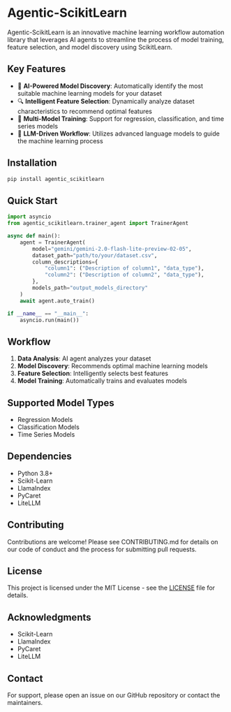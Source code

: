 # Agentic-ScikitLearn

Agentic-ScikitLearn is an innovative machine learning workflow automation library that leverages AI agents to streamline the process of model training, feature selection, and model discovery using ScikitLearn.

## Key Features

- 🤖 **AI-Powered Model Discovery**: Automatically identify the most suitable machine learning models for your dataset
- 🔍 **Intelligent Feature Selection**: Dynamically analyze dataset characteristics to recommend optimal features
- 🚀 **Multi-Model Training**: Support for regression, classification, and time series models
- 🧠 **LLM-Driven Workflow**: Utilizes advanced language models to guide the machine learning process

## Installation

```bash
pip install agentic_scikitlearn
```

## Quick Start

```python
import asyncio
from agentic_scikitlearn.trainer_agent import TrainerAgent

async def main():
    agent = TrainerAgent(
        model="gemini/gemini-2.0-flash-lite-preview-02-05",
        dataset_path="path/to/your/dataset.csv",
        column_descriptions={
            "column1": ("Description of column1", "data_type"),
            "column2": ("Description of column2", "data_type"),
        },
        models_path="output_models_directory"
    )
    await agent.auto_train()

if __name__ == "__main__":
    asyncio.run(main())
```

## Workflow

1. **Data Analysis**: AI agent analyzes your dataset
2. **Model Discovery**: Recommends optimal machine learning models
3. **Feature Selection**: Intelligently selects best features
4. **Model Training**: Automatically trains and evaluates models

## Supported Model Types

- Regression Models
- Classification Models
- Time Series Models

## Dependencies

- Python 3.8+
- Scikit-Learn
- LlamaIndex
- PyCaret
- LiteLLM

## Contributing

Contributions are welcome! Please see CONTRIBUTING.md for details on our code of conduct and the process for submitting pull requests.

## License

This project is licensed under the MIT License - see the [LICENSE](LICENSE) file for details.

## Acknowledgments

- Scikit-Learn
- LlamaIndex
- PyCaret
- LiteLLM

## Contact

For support, please open an issue on our GitHub repository or contact the maintainers.
